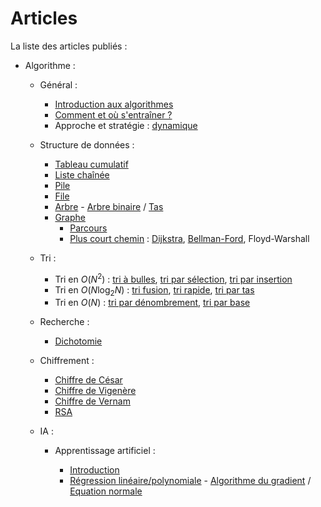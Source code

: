 Articles
========


La liste des articles publiés :

- Algorithme :

    - Général :

         - [Introduction aux algorithmes](/algo/general/introduction.html)
         - [Comment et où s'entraîner ?](/algo/general/entrainement.html)
         - Approche et stratégie : [dynamique](/algo/general/approche/dynamique.html)

    - Structure de données :

         - [Tableau cumulatif](/algo/structure/tableau_cumulatif.html)
         - [Liste chaînée](/algo/structure/liste_chainee.html)
         - [Pile](/algo/structure/pile.html)
         - [File](/algo/structure/file.html)
         - [Arbre](/algo/structure/arbre.html) - [Arbre binaire](/algo/structure/arbre/arbre_binaire.html) / [Tas](/algo/structure/arbre/tas.html)
         - [Graphe](/algo/structure/graphe.html)
            - [Parcours](/algo/structure/graphe/parcours.html)
            - [Plus court chemin](/algo/structure/graphe/plus_court_chemin.html) : [Dijkstra](/algo/structure/graphe/plus_court_chemin/dijkstra.html), [Bellman-Ford](/algo/structure/graphe/plus_court_chemin/bellman_ford.html), Floyd-Warshall

    - Tri :

         - Tri en $O(N^2)$ : [tri à bulles](/algo/tri/tri_bulles.html), [tri par sélection](/algo/tri/tri_selection.html), [tri par insertion](/algo/tri/tri_insertion.html)
         - Tri en $O(N \log _2 N)$ : [tri fusion](/algo/tri/tri_fusion.html), [tri rapide](/algo/tri/tri_rapide.html), [tri par tas](/algo/tri/tri_tas.html)
         - Tri en $O(N)$ : [tri par dénombrement](/algo/tri/tri_denombrement.html), [tri par base](/algo/tri/tri_base.html)

    - Recherche :

         - [Dichotomie](/algo/recherche/dichotomie.html)

    - Chiffrement :

         - [Chiffre de César](/algo/chiffrement/chiffre_cesar.html)
         - [Chiffre de Vigenère](/algo/chiffrement/chiffre_vigenere.html)
         - [Chiffre de Vernam](/algo/chiffrement/chiffre_vernam.html)
         - [RSA](/algo/chiffrement/rsa.html)

    - IA :

         - Apprentissage artificiel :
            
             - [Introduction](/algo/ia/apprentissage_artificiel/introduction.html)
             - [Régression linéaire/polynomiale](/algo/ia/apprentissage_artificiel/regression_lin_poly.html) - [Algorithme du gradient](/algo/ia/apprentissage_artificiel/regression_lin_poly/algo_gradient.html) / [Equation normale](/algo/ia/apprentissage_artificiel/regression_lin_poly/equation_normale.html)
